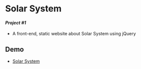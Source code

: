# Solar System
#### _Project #1_ 
- A front-end, static website about Solar System using jQuery

## Demo
- [Solar System](https://minhduc29.github.io/Solar-System/)